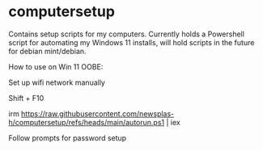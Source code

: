 # computersetup
Contains setup scripts for my computers. Currently holds a Powershell script for automating my Windows 11 installs, will hold scripts in the future for debian mint/debian.

How to use on Win 11 OOBE:

Set up wifi network manually

Shift + F10


irm https://raw.githubusercontent.com/newsplas-h/computersetup/refs/heads/main/autorun.ps1 | iex


Follow prompts for password setup
